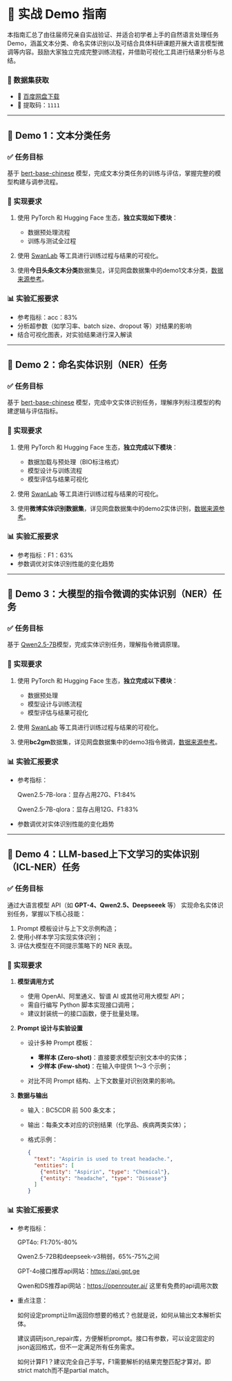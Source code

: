 # 🚀 实战 Demo 指南

本指南汇总了由往届师兄亲自实战验证、并适合初学者上手的自然语言处理任务 Demo，涵盖文本分类、命名实体识别以及可结合具体科研课题开展大语言模型微调等内容。鼓励大家独立完成完整训练流程，并借助可视化工具进行结果分析与总结。

### 📂 数据集获取

* 🔗 [百度网盘下载](https://pan.baidu.com/s/10XRGQAIKGDI5eWLjmaB9Xg?pwd=1111[)
* 🔑 提取码：`1111`

---

## 🧪 Demo 1：文本分类任务

### ✅ 任务目标

基于 [bert-base-chinese](https://huggingface.co/google-bert/bert-base-chinese) 模型，完成文本分类任务的训练与评估，掌握完整的模型构建与调参流程。

### 🔧 实现要求

1. 使用 PyTorch 和 Hugging Face 生态，**独立实现如下模块**：

   * 数据预处理流程
   * 训练与测试全过程
2. 使用 [SwanLab](https://www.swanlab.cn/) 等工具进行训练过程与结果的可视化。
3. 使用**今日头条文本分类**数据集见，详见网盘数据集中的demo1文本分类，[数据来源参考](https://github.com/aceimnorstuvwxz/toutiao-text-classfication-dataset)。

### 📊 实验汇报要求

* 参考指标：acc：83%
* 分析超参数（如学习率、batch size、dropout 等）对结果的影响
* 结合可视化图表，对实验结果进行深入解读

---

## 🧪 Demo 2：命名实体识别（NER）任务

### ✅ 任务目标

基于  [bert-base-chinese](https://huggingface.co/google-bert/bert-base-chinese)  模型，完成中文实体识别任务，理解序列标注模型的构建逻辑与评估指标。

### 🔧 实现要求

1. 使用 PyTorch 和 Hugging Face 生态，**独立完成以下模块**：

   * 数据加载与预处理（BIO标注格式）
   * 模型设计与训练流程
   * 模型评估与结果可视化
2. 使用 [SwanLab](https://www.swanlab.cn/) 等工具进行训练过程与结果的可视化。
3. 使用**微博实体识别数据集**，详见网盘数据集中的demo2实体识别，[数据来源参考](https://aclanthology.org/D15-1064.pdf)。

### 📊 实验汇报要求

* 参考指标：F1：63%
* 参数调优对实体识别性能的变化趋势

---

## 🧪 Demo 3：**大模型**的指令微调的实体识别（NER）任务

### ✅ 任务目标

基于 [Qwen2.5-7B](https://huggingface.co/Qwen/Qwen2.5-7B)模型，完成实体识别任务，理解指令微调原理。

### 🔧 实现要求

1. 使用 PyTorch 和 Hugging Face 生态，**独立完成以下模块**：

   * 数据预处理
   * 模型设计与训练流程
   * 模型评估与结果可视化
2. 使用 [SwanLab](https://www.swanlab.cn/) 等工具进行训练过程与结果的可视化。
3. 使用**bc2gm**数据集，详见网盘数据集中的demo3指令微调，[数据来源参考](https://github.com/spyysalo/bc2gm-corpus?utm_source=chatgpt.com)。

### 📊 实验汇报要求

* 参考指标：

  Qwen2.5-7B-lora：显存占用27G、F1:84%

  Qwen2.5-7B-qlora：显存占用12G、F1:83%

* 参数调优对实体识别性能的变化趋势

---

## 🧪 Demo 4：**LLM-based**上下文学习的实体识别（ICL-NER）任务

### ✅ 任务目标

通过大语言模型 API（如 **GPT-4、Qwen2.5、Deepseeek** 等） 实现命名实体识别任务，掌握以下核心技能：
1. Prompt 模板设计与上下文示例构造；
2. 使用小样本学习实现实体识别；
3. 评估大模型在不同提示策略下的 NER 表现。

### 🔧 实现要求

1. **模型调用方式**

   * 使用 OpenAI、阿里通义、智谱 AI 或其他可用大模型 API；
   * 需自行编写 Python 脚本实现接口调用；
   * 建议封装统一的接口函数，便于批量处理。

2. **Prompt 设计与实验设置**

   * 设计多种 Prompt 模板：

     * **零样本 (Zero-shot)**：直接要求模型识别文本中的实体；
     * **少样本 (Few-shot)**：在输入中提供 1～3 个示例；
   * 对比不同 Prompt 结构、上下文数量对识别效果的影响。

3. **数据与输出**

   * 输入：BC5CDR 前 500 条文本；
   * 输出：每条文本对应的识别结果（化学品、疾病两类实体）；
   * 格式示例：

     ```json
     {
       "text": "Aspirin is used to treat headache.",
       "entities": [
         {"entity": "Aspirin", "type": "Chemical"},
         {"entity": "headache", "type": "Disease"}
       ]
     }
     ```

### 📊 实验汇报要求

* 参考指标：

  GPT4o: F1:70%-80%
  
  Qwen2.5-72B和deepseek-v3稍弱，65%-75%之间
  
  GPT-4o接口推荐api网站：https://api.gpt.ge
  
  Qwen和DS推荐api网站：https://openrouter.ai/ 这里有免费的api调用次数

* 重点注意：
  
  如何设定prompt让llm返回你想要的格式？也就是说，如何从输出文本解析实体。
  
  建议调研json_repair库，方便解析prompt。接口有参数，可以设定固定的json返回格式，但不一定满足所有任务需求。
  
  如何计算F1？建议完全自己手写，F1需要解析的结果完整匹配才算对。即strict match而不是partial match。
